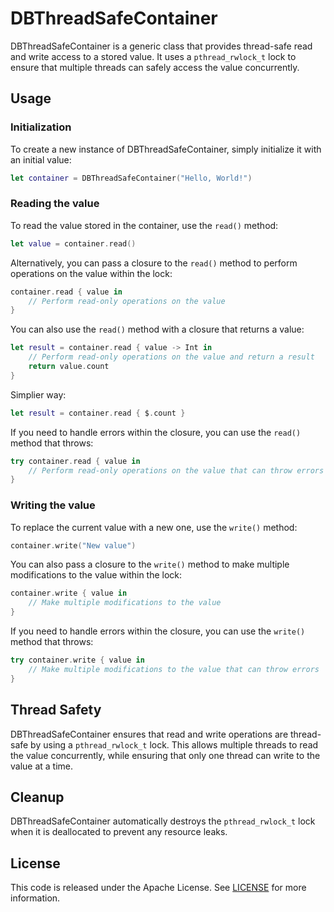 # DBThreadSafeContainer

DBThreadSafeContainer is a generic class that provides thread-safe read and write access to a stored value. It uses a `pthread_rwlock_t` lock to ensure that multiple threads can safely access the value concurrently.

## Usage

### Initialization

To create a new instance of DBThreadSafeContainer, simply initialize it with an initial value:

```swift
let container = DBThreadSafeContainer("Hello, World!")
```

### Reading the value

To read the value stored in the container, use the `read()` method:

```swift
let value = container.read()
```

Alternatively, you can pass a closure to the `read()` method to perform operations on the value within the lock:

```swift
container.read { value in
    // Perform read-only operations on the value
}
```

You can also use the `read()` method with a closure that returns a value:

```swift
let result = container.read { value -> Int in
    // Perform read-only operations on the value and return a result
    return value.count
}
```

Simplier way:
```swift
let result = container.read { $.count }
```

If you need to handle errors within the closure, you can use the `read()` method that throws:

```swift
try container.read { value in
    // Perform read-only operations on the value that can throw errors
}
```

### Writing the value

To replace the current value with a new one, use the `write()` method:

```swift
container.write("New value")
```

You can also pass a closure to the `write()` method to make multiple modifications to the value within the lock:

```swift
container.write { value in
    // Make multiple modifications to the value
}
```

If you need to handle errors within the closure, you can use the `write()` method that throws:

```swift
try container.write { value in
    // Make multiple modifications to the value that can throw errors
}
```

## Thread Safety

DBThreadSafeContainer ensures that read and write operations are thread-safe by using a `pthread_rwlock_t` lock. This allows multiple threads to read the value concurrently, while ensuring that only one thread can write to the value at a time.

## Cleanup

DBThreadSafeContainer automatically destroys the `pthread_rwlock_t` lock when it is deallocated to prevent any resource leaks.

## License

This code is released under the Apache License. See [LICENSE](LICENSE) for more information.

